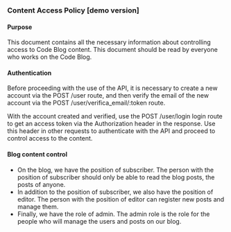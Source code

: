### Content Access Policy [demo version]

#### Purpose
This document contains all the necessary information about controlling access to Code Blog content.
This document should be read by everyone who works on the Code Blog.

#### Authentication
Before proceeding with the use of the API, it is necessary to create a new account via the POST /user route, and then verify the email of the new account via the POST /user/verifica_email/:token route.

With the account created and verified, use the POST /user/login login route to get an access token via the Authorization header in the response. Use this header in other requests to authenticate with the API and proceed to control access to the content.

#### Blog content control
- On the blog, we have the position of subscriber. The person with the position of subscriber should only be able to read the blog posts, the posts of anyone.
- In addition to the position of subscriber, we also have the position of editor. The person with the position of editor can register new posts and manage them.
- Finally, we have the role of admin. The admin role is the role for the people who will manage the users and posts on our blog.
